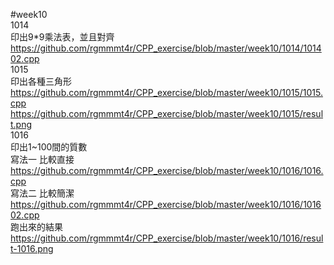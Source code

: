 #week10  
1014   
印出9*9乘法表，並且對齊  
https://github.com/rgmmmt4r/CPP_exercise/blob/master/week10/1014/101402.cpp  
1015   
印出各種三角形  
https://github.com/rgmmmt4r/CPP_exercise/blob/master/week10/1015/1015.cpp   
https://github.com/rgmmmt4r/CPP_exercise/blob/master/week10/1015/result.png  
1016  
印出1~100間的質數  
寫法一 比較直接   
https://github.com/rgmmmt4r/CPP_exercise/blob/master/week10/1016/1016.cpp    
寫法二 比較簡潔   
https://github.com/rgmmmt4r/CPP_exercise/blob/master/week10/1016/101602.cpp    
跑出來的結果   
https://github.com/rgmmmt4r/CPP_exercise/blob/master/week10/1016/result-1016.png   
